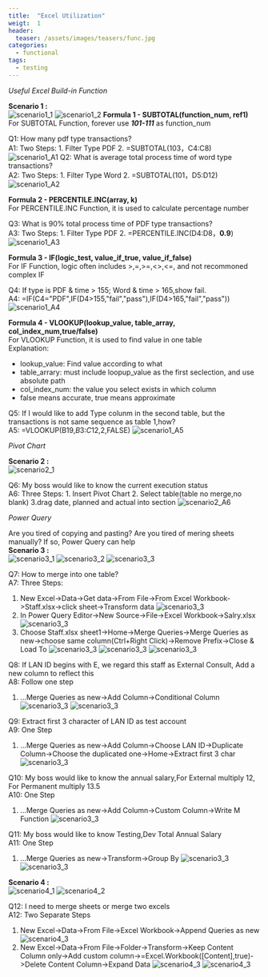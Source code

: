 ```yaml
---
title:  "Excel Utilization"
weigt:  1
header:
  teaser: /assets/images/teasers/func.jpg
categories: 
  - functional
tags:
  - testing
---
```


_Useful Excel Build-in Function_  

**Scenario 1 :**   
![scenario1_1](/assets/images/excel/scenario1_1.png)
![scenario1_2](/assets/images/excel/scenario1_2.png)
**Formula 1 - SUBTOTAL(function_num, ref1)**  
For SUBTOTAL Function, forever use ***101-111*** as function_num

Q1: How many pdf type transactions?  
A1: Two Steps: 1. Filter Type PDF 2. =SUBTOTAL(103，C4:C8)
![scenario1_A1](/assets/images/excel/scenario1_A1.png)
Q2: What is average total process time of word type transactions?  
A2: Two Steps: 1. Filter Type Word 2. =SUBTOTAL(101，D5:D12)
![scenario1_A2](/assets/images/excel/scenario1_A2.png)

**Formula 2 - PERCENTILE.INC(array, k)**  
For PERCENTILE.INC Function, it is used to calculate percentage number

Q3: What is 90% total process time of PDF type transactions?  
A3: Two Steps: 1. Filter Type PDF 2. =PERCENTILE.INC(D4:D8，**0.9**)
![scenario1_A3](/assets/images/excel/scenario1_A3.png)

**Formula 3 - IF(logic_test, value_if_true, value_if_false)**  
For IF Function, logic often includes >,=,>=,<>,<=, and not recommoned complex IF

Q4: If type is PDF & time > 155; Word & time > 165,show fail.  
A4: =IF(C4="PDF",IF(D4>155,"fail","pass"),IF(D4>165,"fail","pass"))
![scenario1_A4](/assets/images/excel/scenario1_A4.png)

**Formula 4 - VLOOKUP(lookup_value, table_array, col_index_num,true/false)**  
For VLOOKUP Function, it is used to find value in one table  
Explanation:
* lookup_value: Find value according to what
* table_arrary: must include loopup_value as the first seclection, and use absolute path
* col_index_num: the value you select exists in which column
* false means accurate, true means approximate

Q5: If I would like to add Type colunm in the second table, but the transactions is not same sequence as table 1,how?    
A5: =VLOOKUP(B19,$B$3:$C$12,2,FALSE)
![scenario1_A5](/assets/images/excel/scenario1_A5.png)

_Pivot Chart_  

**Scenario 2 :**   
![scenario2_1](/assets/images/excel/scenario2_1.png)

Q6: My boss would like to know the current execution status  
A6: Three Steps: 1. Insert Pivot Chart 2. Select table(table no merge,no blank) 3.drag date, planned and actual into section
![scenario2_A6](/assets/images/excel/scenario2_A6.png)

_Power Query_  

Are you tired of copying and pasting? Are you tired of mering sheets manually? If so, Power Query can help  
**Scenario 3 :**   
![scenario3_1](/assets/images/excel/scenario3_1.png)
![scenario3_2](/assets/images/excel/scenario3_2.png)
![scenario3_3](/assets/images/excel/scenario3_3.png)

Q7: How to merge into one table?  
A7: Three Steps: 
1. New Excel->Data->Get data->From File->From Excel Workbook->Staff.xlsx->click sheet->Transform data
![scenario3_3](/assets/images/excel/scenario3_A7_1.png)
2. In Power Query Editor->New Source->File->Excel Workbook->Salry.xlsx
![scenario3_3](/assets/images/excel/scenario3_A7_2.png)
3. Choose Staff.xlsx sheet1->Home->Merge Queries->Merge Queries as new->choose same column(Ctrl+Right Click)->Remove Prefix->Close & Load To
![scenario3_3](/assets/images/excel/scenario3_A7_3.png)
![scenario3_3](/assets/images/excel/scenario3_A7_4.png)
![scenario3_3](/assets/images/excel/scenario3_A7_5.png)

Q8: If LAN ID begins with E, we regard this staff as External Consult, Add a new column to reflect this  
A8: Follow one step
1. ...Merge Queries as new->Add Column->Conditional Column
![scenario3_3](/assets/images/excel/scenario3_A8_1.png)
![scenario3_3](/assets/images/excel/scenario3_A8_2.png)

Q9: Extract first 3 character of LAN ID as test account  
A9: One Step
1. ...Merge Queries as new->Add Column->Choose LAN ID->Duplicate Column->Choose the duplicated one->Home->Extract first 3 char
![scenario3_3](/assets/images/excel/scenario3_A9_1.png)

Q10: My boss would like to know the annual salary,For External multiply 12, For Permanent multiply 13.5  
A10: One Step
1. ...Merge Queries as new->Add Column->Custom Column->Write M Function
![scenario3_3](/assets/images/excel/scenario3_A0_1.png)

Q11: My boss would like to know Testing,Dev Total Annual Salary  
A11: One Step
1. ...Merge Queries as new->Transform->Group By
![scenario3_3](/assets/images/excel/scenario3_A11_1.png)
![scenario3_3](/assets/images/excel/scenario3_A11_2.png)

**Scenario 4 :**   
![scenario4_1](/assets/images/excel/scenario4_1.png)
![scenario4_2](/assets/images/excel/scenario4_2.png)

Q12: I need to merge sheets or merge two excels  
A12: Two Separate Steps
1. New Excel->Data->From File->Excel Workbook->Append Queries as new
![scenario4_3](/assets/images/excel/scenario4_A12_1.png)
2. New Excel->Data->From File->Folder->Transform->Keep Content Column only->Add custom column->=Excel.Workbook([Content],true)->Delete Content Column->Expand Data
![scenario4_3](/assets/images/excel/scenario4_A12_2.png)
![scenario4_3](/assets/images/excel/scenario4_A12_3.png)